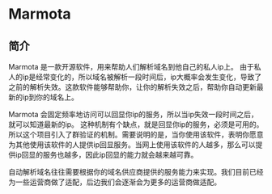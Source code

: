 # Marmota

## 简介
Marmota 是一款开源软件，用来帮助人们解析域名到他自己的私人ip上。
由于私人的ip是经常变化的，所以域名被解析一段时间后，ip大概率会发生变化，导致了之前的解析失效。这款软件能够帮助你，让你的解析失效之后，帮助你自动更新最新的ip到你的域名上。

Marmota 会固定频率地访问可以回显你ip的服务，所以当ip失效一段时间之后，就可以知道最新的ip。
这种机制有个缺点，就是回显你ip的服务，必须是可用的。所以这个项目引入了群验证的机制。需要说明的是，当你使用该软件，表明你愿意为其他使用该软件的人提供ip回显服务。当网上使用该软件的人越多，那么可以提供ip回显的服务也越多，因此ip回显的能力就会越来越可靠。

自动解析域名往往需要根据你的域名供应商提供的服务能力来实现。我们目前已经为一些运营商做了适配，后边我们会逐渐会为更多的运营商做适配。